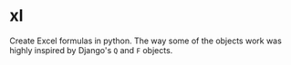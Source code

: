 # xl
Create Excel formulas in python. The way some of the objects work was highly inspired
by Django's `Q` and `F` objects.
